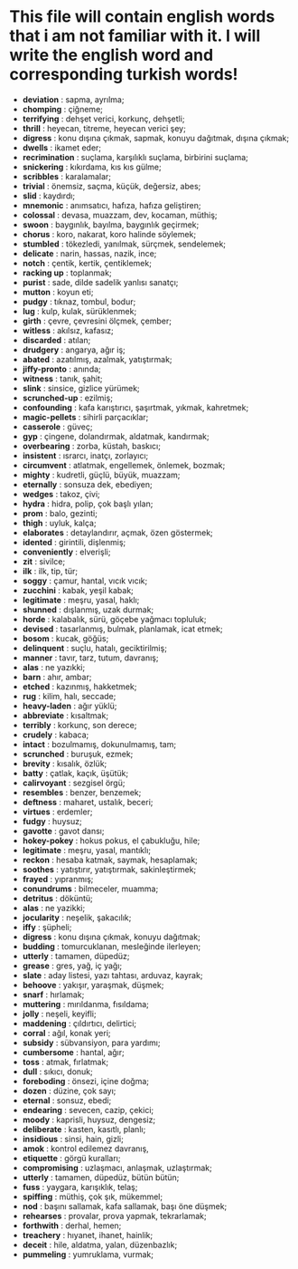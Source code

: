 # This file will contain english words that i am not familiar with it. I will write the english word and corresponding turkish words!

- **deviation** : sapma, ayrılma;
- **chomping** : çiğneme;
- **terrifying** : dehşet verici, korkunç, dehşetli;
- **thrill** : heyecan, titreme, heyecan verici şey;
- **digress** : konu dışına çıkmak, sapmak, konuyu dağıtmak, dışına çıkmak;
- **dwells** : ikamet eder;
- **recrimination** : suçlama, karşılıklı suçlama, birbirini suçlama;
- **snickering** : kıkırdama, kıs kıs gülme;
- **scribbles** : karalamalar;
- **trivial** : önemsiz, saçma, küçük, değersiz, abes;
- **slid** : kaydırdı;
- **mnemonic** : anımsatıcı, hafıza, hafıza geliştiren;
- **colossal** : devasa, muazzam, dev, kocaman, müthiş;
- **swoon** : baygınlık, bayılma, baygınlık geçirmek;
- **chorus** : koro, nakarat, koro halinde söylemek;
- **stumbled** : tökezledi, yanılmak, sürçmek, sendelemek;
- **delicate** : narin, hassas, nazik, ince;
- **notch** : çentik, kertik, çentiklemek;
- **racking up** : toplanmak;
- **purist** : sade, dilde sadelik yanlısı sanatçı;
- **mutton** : koyun eti;
- **pudgy** : tıknaz, tombul, bodur;
- **lug** : kulp, kulak, sürüklenmek;
- **girth** : çevre, çevresini ölçmek, çember;
- **witless** : akılsız, kafasız;
- **discarded** : atılan;
- **drudgery** : angarya, ağır iş;
- **abated** : azatılmış, azalmak, yatıştırmak;
- **jiffy-pronto** : anında;
- **witness** : tanık, şahit;
- **slink** : sinsice, gizlice yürümek;
- **scrunched-up** : ezilmiş;
- **confounding** : kafa karıştırıcı, şaşırtmak, yıkmak, kahretmek;
- **magic-pellets** : sihirli parçacıklar;
- **casserole** : güveç;
- **gyp** : çingene, dolandırmak, aldatmak, kandırmak;
- **overbearing** : zorba, küstah, baskıcı;
- **insistent** : ısrarcı, inatçı, zorlayıcı;
- **circumvent** : atlatmak, engellemek, önlemek, bozmak;
- **mighty** : kudretli, güçlü, büyük, muazzam;
- **eternally** : sonsuza dek, ebediyen;
- **wedges** : takoz, çivi;
- **hydra** : hidra, polip, çok başlı yılan;
- **prom** : balo, gezinti;
- **thigh** : uyluk, kalça;
- **elaborates** : detaylandırır, açmak, özen göstermek;
- **idented** : girintili, dişlenmiş;
- **conveniently** : elverişli;
- **zit** : sivilce;
- **ilk** : ilk, tip, tür;
- **soggy** : çamur, hantal, vıcık vıcık;
- **zucchini** : kabak, yeşil kabak;
- **legitimate** : meşru, yasal, haklı;
- **shunned** : dışlanmış, uzak durmak;
- **horde** : kalabalık, sürü, göçebe yağmacı topluluk;
- **devised** : tasarlanmış, bulmak, planlamak, icat etmek;
- **bosom** : kucak, göğüs;
- **delinquent** : suçlu, hatalı, geciktirilmiş;
- **manner** : tavır, tarz, tutum, davranış;
- **alas** : ne yazıkki;
- **barn** : ahır, ambar;
- **etched** : kazınmış, hakketmek;
- **rug** : kilim, halı, seccade;
- **heavy-laden** : ağır yüklü;
- **abbreviate** : kısaltmak;
- **terribly** : korkunç, son derece;
- **crudely** : kabaca;
- **intact** : bozulmamış, dokunulmamış, tam;
- **scrunched** : buruşuk, ezmek;
- **brevity** : kısalık, özlük;
- **batty** : çatlak, kaçık, üşütük;
- **calirvoyant** : sezgisel örgü;
- **resembles** : benzer, benzemek;
- **deftness** : maharet, ustalık, beceri;
- **virtues** : erdemler;
- **fudgy** : huysuz;
- **gavotte** : gavot dansı;
- **hokey-pokey** : hokus pokus, el çabukluğu, hile;
- **legitimate** : meşru, yasal, mantıklı;
- **reckon** : hesaba katmak, saymak, hesaplamak;
- **soothes** : yatıştırır, yatıştırmak, sakinleştirmek;
- **frayed** : yıpranmış;
- **conundrums** : bilmeceler, muamma;
- **detritus** : döküntü;
- **alas** : ne yazikki;
- **jocularity** : neşelik, şakacılık;
- **iffy** : şüpheli;
- **digress** : konu dışına çıkmak, konuyu dağıtmak;
- **budding** : tomurcuklanan, mesleğinde ilerleyen;
- **utterly** : tamamen, düpedüz;
- **grease** : gres, yağ, iç yağı;
- **slate** : aday listesi, yazı tahtası, arduvaz, kayrak;
- **behoove** : yakışır, yaraşmak, düşmek;
- **snarf** : hırlamak;
- **muttering** : mırıldanma, fısıldama;
- **jolly** : neşeli, keyifli;
- **maddening** : çıldırtıcı, delirtici;
- **corral** : ağıl, konak yeri;
- **subsidy** : sübvansiyon, para yardımı;
- **cumbersome** : hantal, ağır;
- **toss** : atmak, fırlatmak;
- **dull** : sıkıcı, donuk;
- **foreboding** : önsezi, içine doğma;
- **dozen** : düzine, çok sayı;
- **eternal** : sonsuz, ebedi;
- **endearing** : sevecen, cazip, çekici;
- **moody** : kaprisli, huysuz, dengesiz;
- **deliberate** : kasten, kasıtlı, planlı;
- **insidious** : sinsi, hain, gizli;
- **amok** : kontrol edilemez davranış, 
- **etiquette** : görgü kuralları;
- **compromising** : uzlaşmacı, anlaşmak, uzlaştırmak;
- **utterly** : tamamen, düpedüz, bütün bütün;
- **fuss** : yaygara, karışıklık, telaş;
- **spiffing** : müthiş, çok şık, mükemmel;
- **nod** : başını sallamak, kafa sallamak, başı öne düşmek;
- **rehearses** : provalar, prova yapmak, tekrarlamak;
- **forthwith** : derhal, hemen;
- **treachery** : hıyanet, ihanet, hainlik;
- **deceit** : hile, aldatma, yalan, düzenbazlık;
- **pummeling** : yumruklama, vurmak;